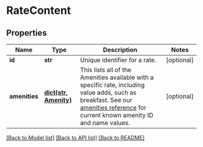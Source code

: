 # RateContent

## Properties
Name | Type | Description | Notes
------------ | ------------- | ------------- | -------------
**id** | **str** | Unique identifier for a rate. | [optional] 
**amenities** | [**dict(str, Amenity)**](Amenity.md) | This lists all of the Amenities available with a specific rate, including value adds, such as breakfast. See our [amenities reference](https://developer.expediapartnersolutions.com/reference/content-reference-lists-2-3/) for current known amenity ID and name values. | [optional] 

[[Back to Model list]](../README.md#documentation-for-models) [[Back to API list]](../README.md#documentation-for-api-endpoints) [[Back to README]](../README.md)



